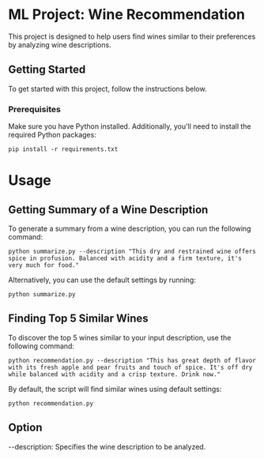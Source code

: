 # ML Project: Wine Recommendation

This project is designed to help users find wines similar to their preferences by analyzing wine descriptions.

## Getting Started

To get started with this project, follow the instructions below.

### Prerequisites

Make sure you have Python installed. Additionally, you'll need to install the required Python packages:

    pip install -r requirements.txt

# Usage
## Getting Summary of a Wine Description

To generate a summary from a wine description, you can run the following command:

    python summarize.py --description "This dry and restrained wine offers spice in profusion. Balanced with acidity and a firm texture, it's very much for food."

Alternatively, you can use the default settings by running:

    python summarize.py

## Finding Top 5 Similar Wines

To discover the top 5 wines similar to your input description, use the following command:

    python recommendation.py --description "This has great depth of flavor with its fresh apple and pear fruits and touch of spice. It's off dry while balanced with acidity and a crisp texture. Drink now."

By default, the script will find similar wines using default settings:

    python recommendation.py 


## Option

--description: Specifies the wine description to be analyzed.




